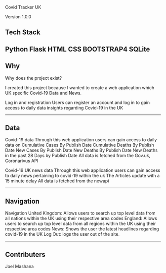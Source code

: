Covid Tracker UK

Version 1.0.0

## Tech Stack

Python
Flask
HTML
CSS
BOOTSTRAP4
SQLite
---

## Why

Why does the project exist?

I created this project because I wanted to create a web application which UK specific Covid-19 Data and News.

Log in and registration
 Users can register an account and log in to gain access to daily data insights regarding Covid-19 in the UK

---

## Data

 Covid-19 data
  Through this web application users can gain access to daily data on
  Cumulative Cases By Publish Date
  Cumulative Deaths By Publish Date
  New Cases By Publish Date
  New Deaths By Publish Date
  New Deaths in the past 28 Days by Publish Date
  All data is fetched from the Gov.uk, Coronarivus API

 Covid-19 UK news data
  Through this web application users can gain access to daily news pertaining to covid-19 within the uk
  The Articles update with a 15 minute delay
  All data is fetched from the newapi

---

## Navigation

Navigation
 United Kingdom: Allows users to search up top level data from all nations within the UK using their respective area codes
 England: Allows users to search up top level data from all regions within the UK using their respective area codes
 News: Shows the user the latest headlines regarding covid-19 in the UK
 Log Out: logs the user out of the site.

---

## Contributers

Joel Mashana

